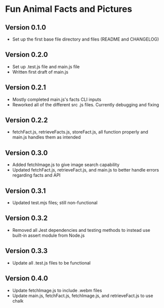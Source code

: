 # Fun Animal Facts and Pictures
## Version 0.1.0 ##
- Set up the first base file directory and files (README and CHANGELOG)

## Version 0.2.0 ##
- Set up .test.js file and main.js file
- Written first draft of main.js

## Version 0.2.1 ##
- Mostly completed main.js's facts CLI inputs
- Reworked all of the different src .js files. Currently debugging and fixing

## Version 0.2.2 ##
- fetchFact.js, retrieveFacts.js, storeFact.js, all function properly and main.js handles them as intended

## Version 0.3.0 ##
- Added fetchImage.js to give image search capability 
- Updated fetchFact.js, retrieveFact.js, and main.js to better handle errors regarding facts and API

## Version 0.3.1 ##
- Updated test.mjs files; still non-functional

## Version 0.3.2 ##
- Removed all Jest dependencies and testing methods to instead use built-in assert module from Node.js

## Version 0.3.3 ##
- Update all .test.js files to be functional

## Version 0.4.0 ##
- Update fetchImage.js to include .webm files
- Update main.js, fetchFact.js, fetchImage.js, and retrieveFact.js to use chalk
